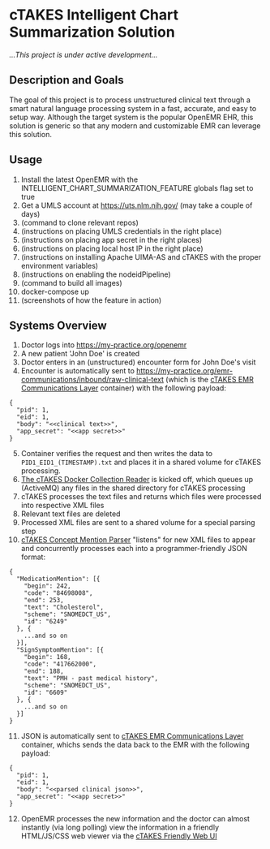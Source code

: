 # cTAKES Intelligent Chart Summarization Solution

_...This project is under active development..._

## Description and Goals

The goal of this project is to process unstructured clinical text through a smart natural language processing system in a fast, accurate, and easy to setup way. Although the target system is the popular OpenEMR EHR, this solution is generic so that any modern and customizable EMR can leverage this solution.

## Usage

1. Install the latest OpenEMR with the INTELLIGENT_CHART_SUMMARIZATION_FEATURE globals flag set to true
2. Get a UMLS account at https://uts.nlm.nih.gov/ (may take a couple of days)
3. (command to clone relevant repos)
4. (instructions on placing UMLS credentials in the right place)
5. (instructions on placing app secret in the right places)
6. (instructions on placing local host IP in the right place)
7. (instructions on installing Apache UIMA-AS and cTAKES with the proper environment variables)
8. (instructions on enabling the nodeidPipeline)
9. (command to build all images)
10. docker-compose up
11. (screenshots of how the feature in action)

## Systems Overview

1. Doctor logs into https://my-practice.org/openemr
2. A new patient 'John Doe' is created
3. Doctor enters in an (unstructured) encounter form for John Doe's visit
4. Encounter is automatically sent to https://my-practice.org/emr-communications/inbound/raw-clinical-text (which is the [cTAKES EMR Communications Layer](https://github.com/GoTeamEpsilon/cTAKES-EMR-Communications-Layer) container) with the following payload:

```
{
  "pid": 1,
  "eid": 1,
  "body": "<<clinical text>>",
  "app_secret": "<<app secret>>"
}
```
5. Container verifies the request and then writes the data to `PID1_EID1_(TIMESTAMP).txt` and places it in a shared volume for cTAKES processing.
6. [The cTAKES Docker Collection Reader](https://github.com/tmills/ctakes-docker#running-via-collection-reader) is kicked off, which queues up (ActiveMQ) any files in the shared directory for cTAKES processing
7. cTAKES processes the text files and returns which files were processed into respective XML files
8. Relevant text files are deleted
9. Processed XML files are sent to a shared volume for a special parsing step
10. [cTAKES Concept Mention Parser](https://github.com/GoTeamEpsilon/cTAKES-Concept-Mention-Parser) "listens" for new XML files to appear and concurrently processes each into a programmer-friendly JSON format:

```
{
  "MedicationMention": [{
    "begin": 242,
    "code": "84698008",
    "end": 253,
    "text": "Cholesterol",
    "scheme": "SNOMEDCT_US",
    "id": "6249"
  }, {
    ...and so on
  }],  
  "SignSymptomMention": [{
    "begin": 168,
    "code": "417662000",
    "end": 188,
    "text": "PMH - past medical history",
    "scheme": "SNOMEDCT_US",
    "id": "6609"
  }, {
    ...and so on
  }]
}
```

11. JSON is automatically sent to [cTAKES EMR Communications Layer](https://github.com/GoTeamEpsilon/cTAKES-EMR-Communications-Layer) container, whichs sends the data back to the EMR with the following payload:

```
{
  "pid": 1,
  "eid": 1,
  "body": "<<parsed clinical json>>",
  "app_secret": "<<app secret>>"
}
```

12. OpenEMR processes the new information and the doctor can almost instantly (via long polling) view the information in a friendly HTML/JS/CSS web viewer via the [cTAKES Friendly Web UI](https://github.com/GoTeamEpsilon/cTAKES-Friendly-Web-UI)

